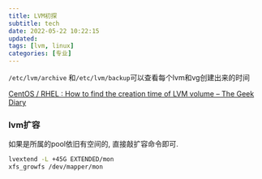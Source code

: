 ```yaml
---
title: LVM初探
subtitle: tech
date: 2022-05-22 10:22:15
updated:
tags: [lvm, linux]
categories: [专业]
---
```



`/etc/lvm/archive` 和`/etc/lvm/backup`可以查看每个lvm和vg创建出来的时间

[CentOS / RHEL : How to find the creation time of LVM volume – The Geek Diary](https://www.thegeekdiary.com/centos-rhel-how-to-find-the-creation-time-of-lvm-volume/)


### lvm扩容

如果是所属的pool依旧有空间的, 直接敲扩容命令即可.

``` bash
lvextend -L +45G EXTENDED/mon
xfs_growfs /dev/mapper/mon
```